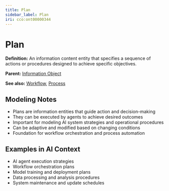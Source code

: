 ```yaml
---
title: Plan
sidebar_label: Plan
iri: cco:ont00000344
---
```


# Plan

**Definition:** An information content entity that specifies a sequence of actions or procedures designed to achieve specific objectives.

**Parent:** [Information Object](/cco/information-object)

**See also:** [Workflow](/abi/workflow), [Process](/bfo/occurrent/process)

## Modeling Notes

- Plans are information entities that guide action and decision-making
- They can be executed by agents to achieve desired outcomes
- Important for modeling AI system strategies and operational procedures
- Can be adaptive and modified based on changing conditions
- Foundation for workflow orchestration and process automation

## Examples in AI Context

- AI agent execution strategies
- Workflow orchestration plans
- Model training and deployment plans
- Data processing and analysis procedures
- System maintenance and update schedules
